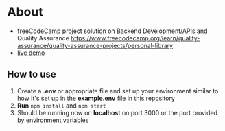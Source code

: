 # About
- freeCodeCamp project solution on Backend Development/APIs and Quality Assurance 
https://www.freecodecamp.org/learn/quality-assurance/quality-assurance-projects/personal-library
- [live demo](https://clipchamp.com/watch/XqeDinH4iW8)

## How to use
1. Create a **.env** or appropriate file and set up your environment similar to how it's set up in the **example.env** file in this repository
2. **Run** `npm install` and `npm start`
3. Should be running now on **localhost** on port 3000 or the port provided by environment variables
